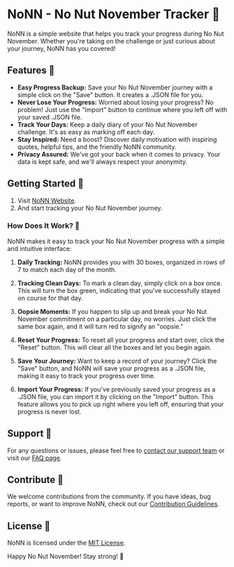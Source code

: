 # NoNN - No Nut November Tracker 🍆

NoNN is a simple website that helps you track your progress during No Nut November. Whether you're taking on the challenge or just curious about your journey, NoNN has you covered!

## Features 📅

- **Easy Progress Backup:** Save your No Nut November journey with a simple click on the "Save" button. It creates a .JSON file for you.
- **Never Lose Your Progress:** Worried about losing your progress? No problem! Just use the "Import" button to continue where you left off with your saved .JSON file.
- **Track Your Days:** Keep a daily diary of your No Nut November challenge. It's as easy as marking off each day.
- **Stay Inspired:** Need a boost? Discover daily motivation with inspiring quotes, helpful tips, and the friendly NoNN community.
- **Privacy Assured:** We've got your back when it comes to privacy. Your data is kept safe, and we'll always respect your anonymity.

## Getting Started 🚀

1. Visit [NoNN Website](https://www.nonn-website.com).
2. And start tracking your No Nut November journey.

### How Does It Work? 🤔

NoNN makes it easy to track your No Nut November progress with a simple and intuitive interface:

1. **Daily Tracking:** NoNN provides you with 30 boxes, organized in rows of 7 to match each day of the month.

2. **Tracking Clean Days:** To mark a clean day, simply click on a box once. This will turn the box green, indicating that you've successfully stayed on course for that day.

3. **Oopsie Moments:** If you happen to slip up and break your No Nut November commitment on a particular day, no worries. Just click the same box again, and it will turn red to signify an "oopsie."

4. **Reset Your Progress:** To reset all your progress and start over, click the "Reset" button. This will clear all the boxes and let you begin again.

5. **Save Your Journey:** Want to keep a record of your journey? Click the "Save" button, and NoNN will save your progress as a .JSON file, making it easy to track your progress over time.

6. **Import Your Progress:** If you've previously saved your progress as a .JSON file, you can import it by clicking on the "Import" button. This feature allows you to pick up right where you left off, ensuring that your progress is never lost.

## Support 💬

For any questions or issues, please feel free to [contact our support team](mailto:andy.197197@yahoo.com) or visit our [FAQ page](https://www.nonn-website.com/faq).

## Contribute 🤝

We welcome contributions from the community. If you have ideas, bug reports, or want to improve NoNN, check out our [Contribution Guidelines](CONTRIBUTING.md).

## License 📜

NoNN is licensed under the [MIT License](LICENSE).

Happy No Nut November! Stay strong! 💪

